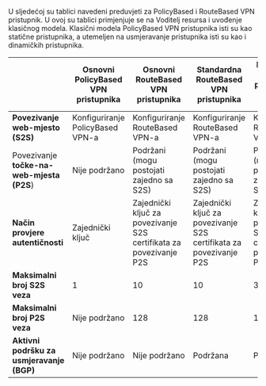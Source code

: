 U sljedećoj su tablici navedeni preduvjeti za PolicyBased i RouteBased VPN pristupnik. U ovoj su tablici primjenjuje se na Voditelj resursa i uvođenje klasičnog modela. Klasični modela PolicyBased VPN pristupnika isti su kao statične pristupnika, a utemeljen na usmjeravanje pristupnika isti su kao i dinamičkih pristupnika.


|   | **Osnovni PolicyBased VPN pristupnika** | **Osnovni RouteBased VPN pristupnika** | **Standardna RouteBased VPN pristupnika**   | **RouteBased visoke performanse VPN pristupnika** |
|---|---------------------------------------|---------------------------------------|----------------------------|----------------------------------|
|    **Povezivanje web-mjesto (S2S)**  | Konfiguriranje PolicyBased VPN-a        | Konfiguriranje RouteBased VPN-a  | Konfiguriranje RouteBased VPN-a     | Konfiguriranje RouteBased VPN-a    |
| Povezivanje **točke-na-web-mjesta (P2S**)      | Nije podržano   | Podržani (mogu postojati zajedno sa S2S)  | Podržani (mogu postojati zajedno sa S2S)  | Podržani (mogu postojati zajedno sa S2S) |
| **Način provjere autentičnosti**                 |    Zajednički ključ  | Zajednički ključ za povezivanje S2S certifikata za povezivanje P2S | Zajednički ključ za povezivanje S2S certifikata za povezivanje P2S | Zajednički ključ za povezivanje S2S certifikata za povezivanje P2S |
| **Maksimalni broj S2S veza**       | 1                              | 10                                                                    | 10                                | 30                               |
| **Maksimalni broj P2S veza**       | Nije podržano                  | 128                                                                   | 128                               | 128                              |
|**Aktivni podršku za usmjeravanje (BGP)**           | Nije podržano                  | Nije podržano                                                         | Podržana                     | Podržana                   |
 

